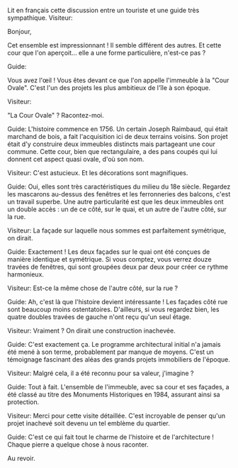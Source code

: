Lit en français cette discussion entre un touriste et une guide très sympathique.
Visiteur: 

Bonjour,

Cet ensemble est impressionnant ! Il semble différent des autres. Et cette cour que l'on aperçoit... elle a une forme particulière, n'est-ce pas ?

Guide: 

Vous avez l'œil ! Vous êtes devant ce que l'on appelle l'immeuble à la "Cour Ovale". C'est l'un des projets les plus ambitieux de l'île à son époque.

Visiteur: 

"La Cour Ovale" ? Racontez-moi.

Guide: 
L'histoire commence en 1756. Un certain Joseph Raimbaud, qui était marchand de bois, a fait l'acquisition ici de deux terrains voisins. Son projet était d'y construire deux immeubles distincts mais partageant une cour commune. Cette cour, bien que rectangulaire, a des pans coupés qui lui donnent cet aspect quasi ovale, d'où son nom.

Visiteur: 
C'est astucieux. Et les décorations sont magnifiques.

Guide: 
Oui, elles sont très caractéristiques du milieu du 18e siècle. Regardez les mascarons au-dessus des fenêtres et les ferronneries des balcons, c'est un travail superbe. Une autre particularité est que les deux immeubles ont un double accès : un de ce côté, sur le quai, et un autre de l'autre côté, sur la rue.

Visiteur: 
La façade sur laquelle nous sommes est parfaitement symétrique, on dirait.

Guide: 
Exactement ! Les deux façades sur le quai ont été conçues de manière identique et symétrique. Si vous comptez, vous verrez douze travées de fenêtres, qui sont groupées deux par deux pour créer ce rythme harmonieux.

Visiteur: 
Est-ce la même chose de l'autre côté, sur la rue ?

Guide: 
Ah, c'est là que l'histoire devient intéressante ! Les façades côté rue sont beaucoup moins ostentatoires. D'ailleurs, si vous regardez bien, les quatre doubles travées de gauche n'ont reçu qu'un seul étage.

Visiteur: Vraiment ? On dirait une construction inachevée.

Guide: 
C'est exactement ça. Le programme architectural initial n'a jamais été mené à son terme, probablement par manque de moyens. C'est un témoignage fascinant des aléas des grands projets immobiliers de l'époque.

Visiteur: 
Malgré cela, il a été reconnu pour sa valeur, j'imagine ?

Guide: 
Tout à fait. L'ensemble de l'immeuble, avec sa cour et ses façades, a été classé au titre des Monuments Historiques en 1984, assurant ainsi sa protection.

Visiteur: 
Merci pour cette visite détaillée. C'est incroyable de penser qu'un projet inachevé soit devenu un tel emblème du quartier.

Guide: 
C'est ce qui fait tout le charme de l'histoire et de l'architecture ! Chaque pierre a quelque chose à nous raconter.

Au revoir.

